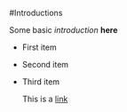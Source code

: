 #Introductions

Some basic *introduction* **here**

- First item
- Second item
- Third item

  This is a [link](www.google.com)

